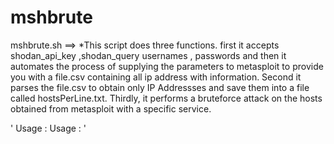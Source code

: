 # mshbrute
mshbrute.sh ==> *This script does three functions. first it accepts shodan_api_key ,shodan_query usernames , passwords and then it automates the process of supplying the parameters to metasploit to provide you with a file.csv containing all ip address with information. Second it parses the file.csv to obtain only IP Addressses and save them into a file called hostsPerLine.txt. Thirdly, it performs a bruteforce attack on the hosts obtained from metasploit with a specific service.



' Usage : Usage : <API> <QUERY> <Workspace> <usernames> <passwords> <service> '
